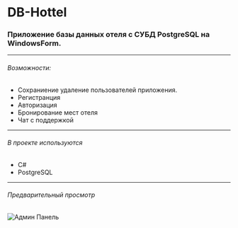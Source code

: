 # DB-Hottel #

### Приложение базы данных отеля c СУБД PostgreSQL на WindowsForm. ###
------------------------------------------------------
###### Возможности: ######
* Сохраниение удаление пользователей приложения.
* Регистранция
* Авторизация
* Бронирование мест отеля 
* Чат с поддержкой
------------------------------------------------------
###### В проекте используются ######
* С#
* PostgreSQL
------------------------------------------------------
###### Предварительный просмотр ######

![Админ Панель](https://sun9-69.userapi.com/impf/769GVZYaTlbE2zPF42n4d8A5wVMv7Up4dzO8QA/RnOLty081QE.jpg?size=801x430&quality=96&sign=f6b75a3cf0526f01187ace7293b77ff1&type=album)

